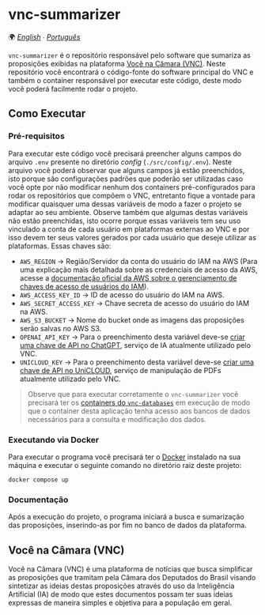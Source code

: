 # vnc-summarizer

🌍 *[English](README.md) ∙ [Português](README_pt.md)*

`vnc-summarizer` é o repositório responsável pelo software que sumariza as proposições exibidas na plataforma
[Você na Câmara (VNC)](#você-na-câmara-vnc). Neste repositório você encontrará o código-fonte do software principal do
VNC e também o container responsável por executar este código, deste modo você poderá facilmente rodar o projeto.

## Como Executar

### Pré-requisitos

Para executar este código você precisará preencher alguns campos do arquivo `.env` presente no diretório _config_
(`./src/config/.env`). Neste arquivo você poderá observar que alguns campos já estão preenchidos, isto porque são
configurações padrões que poderão ser utilizadas caso você opte por não modificar nenhum dos containers pré-configurados
para rodar os repositórios que compõem o VNC, entretanto fique a vontade para modificar quaisquer uma dessas variáveis
de modo a fazer o projeto se adaptar ao seu ambiente. Observe também que algumas destas variáveis não estão preenchidas,
isto ocorre porque essas variáveis tem seu uso vinculado a conta de cada usuário em plataformas externas ao VNC e por
isso devem ter seus valores gerados por cada usuário que deseje utilizar as plataformas. Essas chaves são:
* `AWS_REGION` → Região/Servidor da conta do usuário do IAM na AWS (Para uma explicação mais detalhada sobre as credenciais
de acesso da AWS, acesse a [documentação oficial da AWS sobre o gerenciamento de chaves de acesso de usuários do 
IAM](https://docs.aws.amazon.com/pt_br/IAM/latest/UserGuide/id_credentials_access-keys.html)). 
* `AWS_ACCESS_KEY_ID` → ID de acesso do usuário do IAM na AWS.
* `AWS_SECRET_ACCESS_KEY` → Chave secreta de acesso do usuário do IAM na AWS.
* `AWS_S3_BUCKET` → Nome do bucket onde as imagens das proposições serão salvas no AWS S3.
* `OPENAI_API_KEY` → Para o preenchimento desta variável deve-se [criar uma chave de API no ChatGPT](https://platform.openai.com/account/api-keys), 
serviço de IA atualmente utilizado pelo VNC.
* `UNICLOUD_KEY` → Para o preenchimento desta variável deve-se [criar uma chave de API no UniCLOUD](https://cloud.unidoc.io/#/api-keys),
serviço de manipulação de PDFs atualmente utilizado pelo VNC.

> Observe que para executar corretamente o `vnc-summarizer` você precisará ter os [containers do `vnc-databases`](https://github.com/devlucassantos/vnc-databases)
em execução de modo que o container desta aplicação tenha acesso aos bancos de dados necessários para a consulta e
modificação dos dados.

### Executando via Docker

Para executar o programa você precisará ter o [Docker](https://www.docker.com) instalado na sua máquina e executar o
seguinte comando no diretório raiz deste projeto:

````shell
docker compose up
````

### Documentação

Após a execução do projeto, o programa iniciará a busca e sumarização das proposições, inserindo-as por fim no banco de
dados da plataforma.

## Você na Câmara (VNC)

Você na Câmara (VNC) é uma plataforma de notícias que busca simplificar as proposições que tramitam pela Câmara dos
Deputados do Brasil visando sintetizar as ideias destas proposições através do uso da Inteligência Artificial (IA)
de modo que estes documentos possam ter suas ideias expressas de maneira simples e objetiva para a população em geral.
